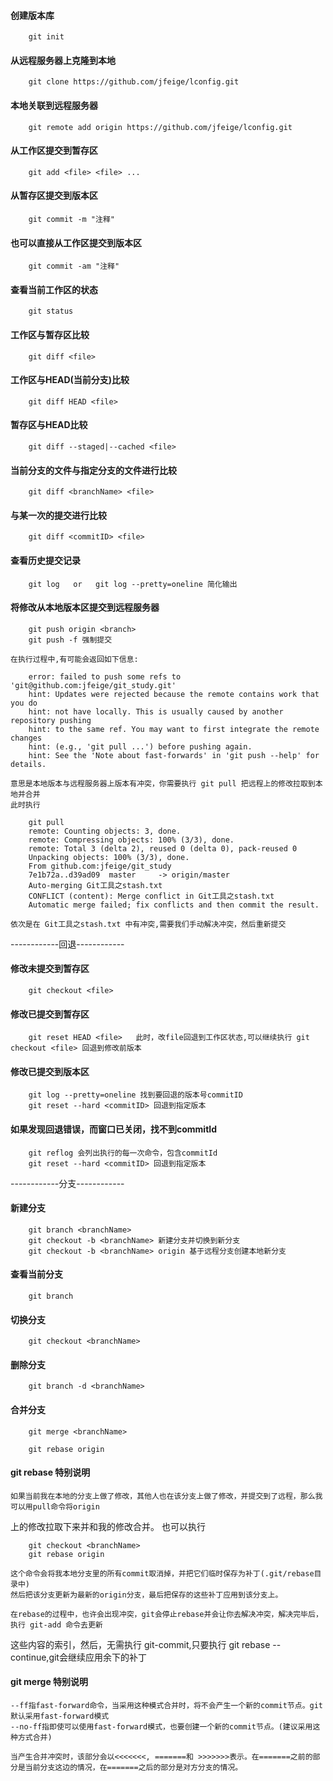 #### 创建版本库
```
	git init
```
#### 从远程服务器上克隆到本地
```
	git clone https://github.com/jfeige/lconfig.git
```
#### 本地关联到远程服务器
```
	git remote add origin https://github.com/jfeige/lconfig.git
```
#### 从工作区提交到暂存区
```
	git add <file> <file> ...
```
#### 从暂存区提交到版本区
```
	git commit -m "注释"
```
#### 也可以直接从工作区提交到版本区
```
	git commit -am "注释"
```
#### 查看当前工作区的状态
```
	git status
```
#### 工作区与暂存区比较
```
	git diff <file>
```
#### 工作区与HEAD(当前分支)比较
```
	git diff HEAD <file>
```
#### 暂存区与HEAD比较
```
	git diff --staged|--cached <file>
```
#### 当前分支的文件与指定分支的文件进行比较
```
	git diff <branchName> <file>
```
#### 与某一次的提交进行比较
```
	git diff <commitID> <file>
```
#### 查看历史提交记录
```
	git log   or   git log --pretty=oneline 简化输出
```
#### 将修改从本地版本区提交到远程服务器
```
	git push origin <branch>
	git push -f 强制提交
```
	在执行过程中,有可能会返回如下信息:
```
	error: failed to push some refs to 'git@github.com:jfeige/git_study.git'
	hint: Updates were rejected because the remote contains work that you do
	hint: not have locally. This is usually caused by another repository pushing
	hint: to the same ref. You may want to first integrate the remote changes
	hint: (e.g., 'git pull ...') before pushing again.
	hint: See the 'Note about fast-forwards' in 'git push --help' for details.
```
	意思是本地版本与远程服务器上版本有冲突，你需要执行 git pull 把远程上的修改拉取到本地并合并
	此时执行 
```	
	git pull
	remote: Counting objects: 3, done.
	remote: Compressing objects: 100% (3/3), done.
	remote: Total 3 (delta 2), reused 0 (delta 0), pack-reused 0
	Unpacking objects: 100% (3/3), done.
	From github.com:jfeige/git_study
   	7e1b72a..d39ad09  master     -> origin/master
	Auto-merging Git工具之stash.txt
	CONFLICT (content): Merge conflict in Git工具之stash.txt
	Automatic merge failed; fix conflicts and then commit the result.	
```
	依次是在 Git工具之stash.txt 中有冲突,需要我们手动解决冲突，然后重新提交
------------回退------------
#### 修改未提交到暂存区
```
	git checkout <file>
```
#### 修改已提交到暂存区
```
	git reset HEAD <file>   此时，改file回退到工作区状态,可以继续执行 git checkout <file> 回退到修改前版本
```
#### 修改已提交到版本区
```
	git log --pretty=oneline 找到要回退的版本号commitID
	git reset --hard <commitID> 回退到指定版本
```
#### 如果发现回退错误，而窗口已关闭，找不到commitId
```
	git reflog 会列出执行的每一次命令，包含commitId
	git reset --hard <commitID> 回退到指定版本
```
------------分支------------
#### 新建分支
```
	git branch <branchName> 
	git checkout -b <branchName> 新建分支并切换到新分支
	git checkout -b <branchName> origin 基于远程分支创建本地新分支
```
#### 查看当前分支
```
	git branch
```
#### 切换分支
```
	git checkout <branchName>
```
#### 删除分支
```
	git branch -d <branchName>
```
#### 合并分支
```
	git merge <branchName>
	
	git rebase origin
```
#### git rebase 特别说明
	如果当前我在本地的分支上做了修改，其他人也在该分支上做了修改，并提交到了远程，那么我可以用pull命令将origin
上的修改拉取下来并和我的修改合并。
	也可以执行
```
	git checkout <branchName>
	git rebase origin
```
	这个命令会将我本地分支里的所有commit取消掉，并把它们临时保存为补丁(.git/rebase目录中)
	然后把该分支更新为最新的origin分支，最后把保存的这些补丁应用到该分支上。
	
	在rebase的过程中，也许会出现冲突，git会停止rebase并会让你去解决冲突，解决完毕后，执行 git-add 命令去更新
这些内容的索引，然后，无需执行 git-commit,只要执行 git rebase --continue,git会继续应用余下的补丁

#### git merge 特别说明
	--ff指fast-forward命令，当采用这种模式合并时，将不会产生一个新的commit节点。git默认采用fast-forward模式
	--no-ff指即使可以使用fast-forward模式，也要创建一个新的commit节点。(建议采用这种方式合并)
	
	当产生合并冲突时，该部分会以<<<<<<<, =======和 >>>>>>>表示。在=======之前的部分是当前分支这边的情况，在=======之后的部分是对方分支的情况。
	
